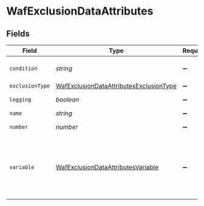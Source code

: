 # WafExclusionDataAttributes


## Fields

| Field                                                                                                                                                                                                    | Type                                                                                                                                                                                                     | Required                                                                                                                                                                                                 | Description                                                                                                                                                                                              | Example                                                                                                                                                                                                  |
| -------------------------------------------------------------------------------------------------------------------------------------------------------------------------------------------------------- | -------------------------------------------------------------------------------------------------------------------------------------------------------------------------------------------------------- | -------------------------------------------------------------------------------------------------------------------------------------------------------------------------------------------------------- | -------------------------------------------------------------------------------------------------------------------------------------------------------------------------------------------------------- | -------------------------------------------------------------------------------------------------------------------------------------------------------------------------------------------------------- |
| `condition`                                                                                                                                                                                              | *string*                                                                                                                                                                                                 | :heavy_minus_sign:                                                                                                                                                                                       | A conditional expression in VCL used to determine if the condition is met.                                                                                                                               |                                                                                                                                                                                                          |
| `exclusionType`                                                                                                                                                                                          | [WafExclusionDataAttributesExclusionType](../../models/shared/wafexclusiondataattributesexclusiontype.md)                                                                                                | :heavy_minus_sign:                                                                                                                                                                                       | The type of exclusion.                                                                                                                                                                                   |                                                                                                                                                                                                          |
| `logging`                                                                                                                                                                                                | *boolean*                                                                                                                                                                                                | :heavy_minus_sign:                                                                                                                                                                                       | Whether to generate a log upon matching.                                                                                                                                                                 |                                                                                                                                                                                                          |
| `name`                                                                                                                                                                                                   | *string*                                                                                                                                                                                                 | :heavy_minus_sign:                                                                                                                                                                                       | Name of the exclusion.                                                                                                                                                                                   |                                                                                                                                                                                                          |
| `number`                                                                                                                                                                                                 | *number*                                                                                                                                                                                                 | :heavy_minus_sign:                                                                                                                                                                                       | A numeric ID identifying a WAF exclusion.                                                                                                                                                                | 1                                                                                                                                                                                                        |
| `variable`                                                                                                                                                                                               | [WafExclusionDataAttributesVariable](../../models/shared/wafexclusiondataattributesvariable.md)                                                                                                          | :heavy_minus_sign:                                                                                                                                                                                       | The variable to exclude. An optional selector can be specified after the variable separated by a colon (`:`) to restrict the variable to a particular parameter. Required for `exclusion_type=variable`. |                                                                                                                                                                                                          |